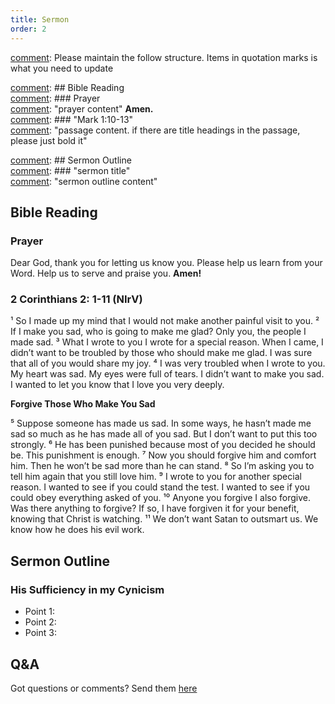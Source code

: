 ```yaml
---
title: Sermon 
order: 2
---
```


[comment]: Please maintain the follow structure. Items in quotation marks is what you need to update

[comment]: ## Bible Reading  
[comment]: ### Prayer  
[comment]: "prayer content"  **Amen.**  
[comment]:  ### "Mark 1:10-13"  
[comment]: "passage content. if there are title headings in the passage, please just bold it"  

[comment]: ## Sermon Outline  
[comment]: ### "sermon title"  
[comment]: "sermon outline content"  

[comment]: ------------------------------------------------------------------------------------
## Bible Reading
### Prayer
Dear God, thank you for letting us know you. Please help us learn from your Word. Help us to serve and praise you. **Amen!**

### 2 Corinthians 2: 1-11 (NIrV)


¹ So I made up my mind that I would not make another painful visit to you. ² If I make you sad, who is going to make me glad? Only you, the people I made sad. ³ What I wrote to you I wrote for a special reason. When I came, I didn’t want to be troubled by those who should make me glad. I was sure that all of you would share my joy. ⁴ I was very troubled when I wrote to you. My heart was sad. My eyes were full of tears. I didn’t want to make you sad. I wanted to let you know that I love you very deeply.

**Forgive Those Who Make You Sad**

⁵ Suppose someone has made us sad. In some ways, he hasn’t made me sad so much as he has made all of you sad. But I don’t want to put this too strongly. ⁶ He has been punished because most of you decided he should be. This punishment is enough. ⁷ Now you should forgive him and comfort him. Then he won’t be sad more than he can stand. ⁸ So I’m asking you to tell him again that you still love him. ⁹ I wrote to you for another special reason. I wanted to see if you could stand the test. I wanted to see if you could obey everything asked of you. ¹⁰ Anyone you forgive I also forgive. Was there anything to forgive? If so, I have forgiven it for your benefit, knowing that Christ is watching. ¹¹ We don’t want Satan to outsmart us. We know how he does his evil work.


## Sermon Outline
### His Sufficiency in my Cynicism
- Point 1: 
- Point 2: 
- Point 3: 



## Q&A
Got questions or comments? Send them [here](https://tinyurl.com/SGHACQuestionsAnswers)
